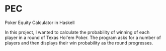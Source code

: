 # PEC
Poker Equity Calculator in Haskell

In this project, I wanted to calculate the probability of winning of each player in a round of Texas Hol'em Poker.
The program asks for a number of players and then displays their win probability as the round progresses.
